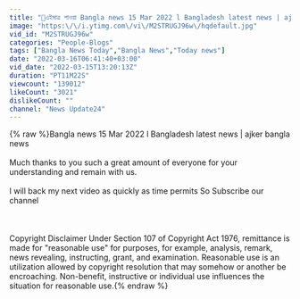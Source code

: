```yaml
---
title: "🔴এইমাত্র পাওয়া Bangla news 15 Mar 2022 l Bangladesh latest news | ajker bangla news"
image: "https:\/\/i.ytimg.com\/vi\/M2STRUGJ96w\/hqdefault.jpg"
vid_id: "M2STRUGJ96w"
categories: "People-Blogs"
tags: ["Bangla News Today","Bangla News","Today news"]
date: "2022-03-16T06:41:40+03:00"
vid_date: "2022-03-15T13:20:13Z"
duration: "PT11M22S"
viewcount: "139012"
likeCount: "3021"
dislikeCount: ""
channel: "News Update24"
---
```

{% raw %}Bangla news 15 Mar 2022 l Bangladesh latest news | ajker bangla news<br /><br />Much thanks to you such a great amount of everyone for your understanding and remain with us. <br /><br />I will back my next video as quickly as time permits So Subscribe our channel<br /><br /><br /><br />Copyright Disclaimer Under Section 107 of Copyright Act 1976, remittance is made for &quot;reasonable use&quot; for purposes, for example, analysis, remark, news revealing, instructing, grant, and examination. Reasonable use is an utilization allowed by copyright resolution that may somehow or another be encroaching. Non-benefit, instructive or individual use influences the situation for reasonable use.{% endraw %}
